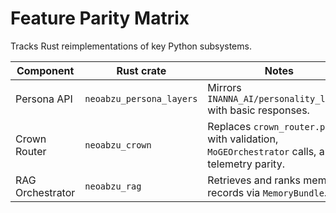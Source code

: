 # Feature Parity Matrix

Tracks Rust reimplementations of key Python subsystems.

| Component | Rust crate | Notes |
| --- | --- | --- |
| Persona API | `neoabzu_persona_layers` | Mirrors `INANNA_AI/personality_layers` with basic responses. |
| Crown Router | `neoabzu_crown` | Replaces `crown_router.py` with validation, `MoGEOrchestrator` calls, and telemetry parity. |
| RAG Orchestrator | `neoabzu_rag` | Retrieves and ranks memory records via `MemoryBundle`. |
